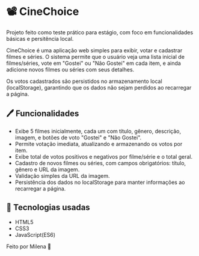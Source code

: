 # 📽️ CineChoice

Projeto feito como teste prático para estágio, com foco em funcionalidades básicas e persitência local.

CineChoice é uma aplicação web simples para exibir, votar e cadastrar filmes e séries. O sistema permite que o usuário veja uma lista inicial de filmes/séries, vote em "Gostei" ou "Não Gostei" em cada item, e ainda adicione novos filmes ou séries com seus detalhes.

Os votos cadastrados são persistidos no armazenamento local (localStorage), garantindo que os dados não sejam perdidos ao recarregar a página.

## 🖊️ Funcionalidades
- Exibe 5 filmes inicialmente, cada um com título, gênero, descrição, imagem, e botões de voto "Gostei" e "Não Gostei".
- Permite votação imediata, atualizando e armazenando os votos por item.
- Exibe total de votos positivos e negativos por filme/série e o total geral.
- Cadastro de novos filmes ou séries, com campos obrigatórios: título, gênero e URL da imagem.
- Validação simples da URL da imagem.
- Persistência dos dados no localStorage para manter informações ao recarregar a página.


## 🔨 Tecnologias usadas
- HTML5
- CSS3
- JavaScript(ES6)


Feito por Milena 💜
